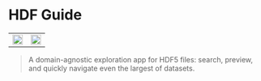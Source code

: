 # HDF Guide

<table>
    <tr>
        <td width="50%">
            <a href="https://user-images.githubusercontent.com/8785025/140624541-e0ce8af0-38d9-425f-a7e0-eae1afaf2ccd.png">
                <img src="https://user-images.githubusercontent.com/8785025/140624541-e0ce8af0-38d9-425f-a7e0-eae1afaf2ccd.png" width="100%">
            </a>
        </td>
        <td width="50%">
            <a href="https://user-images.githubusercontent.com/8785025/140624690-438a26bc-95bc-4fb2-be69-dfae9bd27c32.png">
                <img src="https://user-images.githubusercontent.com/8785025/140624690-438a26bc-95bc-4fb2-be69-dfae9bd27c32.png" width="100%">
            </a>
        </td>
    </tr>
</table>

> A domain-agnostic exploration app for HDF5 files: search, preview, and quickly navigate even the largest of datasets.